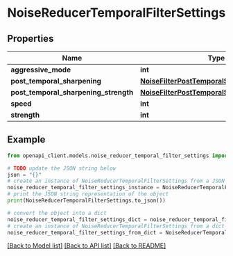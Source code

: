 # NoiseReducerTemporalFilterSettings


## Properties

Name | Type | Description | Notes
------------ | ------------- | ------------- | -------------
**aggressive_mode** | **int** |  | [optional] 
**post_temporal_sharpening** | [**NoiseFilterPostTemporalSharpening**](NoiseFilterPostTemporalSharpening.md) |  | [optional] 
**post_temporal_sharpening_strength** | [**NoiseFilterPostTemporalSharpeningStrength**](NoiseFilterPostTemporalSharpeningStrength.md) |  | [optional] 
**speed** | **int** |  | [optional] 
**strength** | **int** |  | [optional] 

## Example

```python
from openapi_client.models.noise_reducer_temporal_filter_settings import NoiseReducerTemporalFilterSettings

# TODO update the JSON string below
json = "{}"
# create an instance of NoiseReducerTemporalFilterSettings from a JSON string
noise_reducer_temporal_filter_settings_instance = NoiseReducerTemporalFilterSettings.from_json(json)
# print the JSON string representation of the object
print(NoiseReducerTemporalFilterSettings.to_json())

# convert the object into a dict
noise_reducer_temporal_filter_settings_dict = noise_reducer_temporal_filter_settings_instance.to_dict()
# create an instance of NoiseReducerTemporalFilterSettings from a dict
noise_reducer_temporal_filter_settings_from_dict = NoiseReducerTemporalFilterSettings.from_dict(noise_reducer_temporal_filter_settings_dict)
```
[[Back to Model list]](../README.md#documentation-for-models) [[Back to API list]](../README.md#documentation-for-api-endpoints) [[Back to README]](../README.md)


